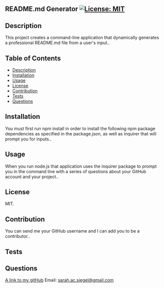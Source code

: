 ## README.md Generator [![License: MIT](https://img.shields.io/badge/License-MIT-yellow.svg)](https://opensource.org/licenses/MIT)


## Description
This project creates a command-line application that dynamically generates a professional README.md file from a user's input..

## Table of Contents
- [Description](#description)
- [Installation](#installation)
- [Usage](#usage)
- [License](#license)
- [Contribution](#contribution)
- [Tests](#tests)
- [Questions](#questions)

## Installation
You must first run npm install in order to install the following npm package dependencies as specified in the package.json, as well as inquirer that will prompt you for inputs..

## Usage
When you run node.js that application uses the inquirer package to prompt you in the command line with a series of questions about your GitHub account and your project..

## License
MIT.

## Contribution
You can send me your GitHub username and I can add you to be a contributor..

## Tests

## Questions
[A link to my gitHub](https://github.com/sarsieg)
Email: sarah.ac.siegel@gmail.com
